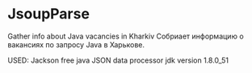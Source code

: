 # JsoupParse
Gather info about Java vacancies in Kharkiv
Собриает информацию о вакансиях по запросу Java в Харькове.


USED:
Jackson free java JSON data processor
jdk version 1.8.0_51
